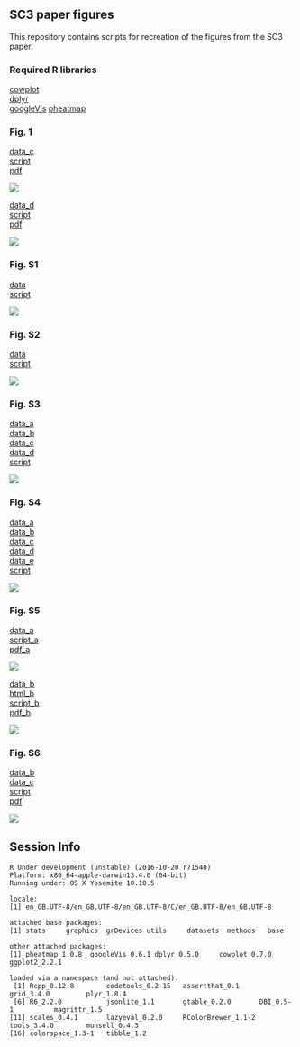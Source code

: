 ## SC3 paper figures
This repository contains scripts for recreation of the figures from the SC3 paper.

### Required R libraries

[cowplot](https://cran.r-project.org/web/packages/cowplot/index.html)  
[dplyr](https://cran.r-project.org/web/packages/dplyr/index.html)  
[googleVis](https://cran.r-project.org/web/packages/googleVis/index.html)
[pheatmap](https://cran.r-project.org/web/packages/pheatmap/index.html)

### Fig. 1
[data_c](data/1c.csv)  
[script](1c.R)  
[pdf](pdf/1c.pdf)

![](jpeg/1c.jpeg)

[data_d](data/1d.csv)  
[script](1d.R)  
[pdf](pdf/1d.pdf)

![](jpeg/1d.jpeg)

### Fig. S1

[data](data/S1.csv)  
[script](S1.R)

![](jpeg/S1.jpeg)

### Fig. S2

[data](data/S2.csv)  
[script](S2.R)

![](jpeg/S2.jpeg)

### Fig. S3
[data_a](data/S3a.csv)  
[data_b](data/S3b.csv)  
[data_c](data/S3c.csv)  
[data_d](data/S3d.csv)  
[script](S3.R)

![](jpeg/S3.jpeg)

### Fig. S4
[data_a](data/S4a.csv)  
[data_b](data/S4b.csv)  
[data_c](data/S4c.csv)  
[data_d](data/S4d.csv)  
[data_e](data/S4e.csv)  
[script](S4.R)

![](jpeg/S4.jpeg)

### Fig. S5
[data_a](data/S5a.csv)  
[script_a](S4a.R)  
[pdf_a](pdf/S5a.pdf)  

![](jpeg/S5a.jpeg)

[data_b](data/S5b.csv)  
[html_b](data/S5b.html)  
[script_b](S4b.R)  
[pdf_b](pdf/S5b.pdf)

![](jpeg/S5b.jpeg)

### Fig. S6
[data_b](data/S6b.csv)  
[data_c](data/S6c.csv)  
[script](S6.R)  
[pdf](pdf/S6.pdf)  

![](jpeg/S6.jpeg)

## Session Info

```
R Under development (unstable) (2016-10-20 r71540)
Platform: x86_64-apple-darwin13.4.0 (64-bit)
Running under: OS X Yosemite 10.10.5

locale:
[1] en_GB.UTF-8/en_GB.UTF-8/en_GB.UTF-8/C/en_GB.UTF-8/en_GB.UTF-8

attached base packages:
[1] stats     graphics  grDevices utils     datasets  methods   base     

other attached packages:
[1] pheatmap_1.0.8  googleVis_0.6.1 dplyr_0.5.0     cowplot_0.7.0   ggplot2_2.2.1  

loaded via a namespace (and not attached):
 [1] Rcpp_0.12.8        codetools_0.2-15   assertthat_0.1     grid_3.4.0         plyr_1.8.4        
 [6] R6_2.2.0           jsonlite_1.1       gtable_0.2.0       DBI_0.5-1          magrittr_1.5      
[11] scales_0.4.1       lazyeval_0.2.0     RColorBrewer_1.1-2 tools_3.4.0        munsell_0.4.3     
[16] colorspace_1.3-1   tibble_1.2
```
